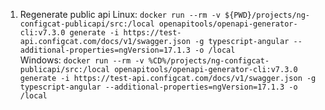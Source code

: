 1. Regenerate public api
Linux:
```docker run --rm -v ${PWD}/projects/ng-configcat-publicapi/src:/local openapitools/openapi-generator-cli:v7.3.0 generate -i https://test-api.configcat.com/docs/v1/swagger.json -g typescript-angular --additional-properties=ngVersion=17.1.3 -o /local```  
Windows: 
```docker run --rm -v %CD%/projects/ng-configcat-publicapi/src:/local openapitools/openapi-generator-cli:v7.3.0 generate -i https://test-api.configcat.com/docs/v1/swagger.json -g typescript-angular --additional-properties=ngVersion=17.1.3 -o /local```